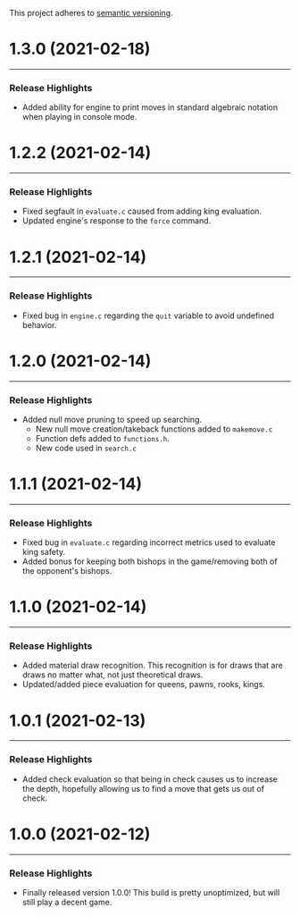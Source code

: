 This project adheres to [semantic versioning](https://semver.org/).

# 1.3.0 (2021-02-18)
***
### Release Highlights
* Added ability for engine to print moves in standard algebraic notation
when playing in console mode.


# 1.2.2 (2021-02-14)
***
### Release Highlights
* Fixed segfault in `evaluate.c` caused from adding king evaluation.
* Updated engine's response to the `force` command.

# 1.2.1 (2021-02-14)
***
### Release Highlights
* Fixed bug in `engine.c` regarding the `quit` variable to avoid undefined behavior.

# 1.2.0 (2021-02-14)
***
### Release Highlights
* Added null move pruning to speed up searching.
  * New null move creation/takeback functions added to `makemove.c`
  * Function defs added to `functions.h`.
  * New code used in `search.c`

# 1.1.1 (2021-02-14)
***
### Release Highlights
* Fixed bug in `evaluate.c` regarding incorrect metrics
used to evaluate king safety.
* Added bonus for keeping both bishops in the game/removing
both of the opponent's bishops.

# 1.1.0 (2021-02-14)
***
### Release Highlights
* Added material draw recognition. This recognition is for
draws that are draws no matter what, not just theoretical draws.
* Updated/added piece evaluation for queens, pawns, rooks, kings.

# 1.0.1 (2021-02-13)
***
### Release Highlights
* Added check evaluation so that being in check causes us to
increase the depth, hopefully allowing us to find a move that gets us out of check.

# 1.0.0 (2021-02-12)
***
### Release Highlights
* Finally released version 1.0.0! This build is pretty unoptimized, but will still play a decent game.
